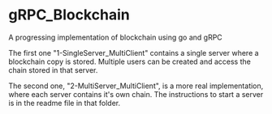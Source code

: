 # gRPC_Blockchain
A progressing implementation of blockchain using go and gRPC

The first one "1-SingleServer_MultiClient" contains a single server where a blockchain copy is stored. Multiple users can be created and access the chain stored in that server.

The second one, "2-MultiServer_MultiClient", is a more real implementation, where each server contains it's own chain. The instructions to start a server is in the readme file in that folder.
